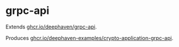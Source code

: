 # grpc-api

Extends [ghcr.io/deephaven/grpc-api](https://github.com/orgs/deephaven/packages/container/package/grpc-api).

Produces [ghcr.io/deephaven-examples/crypto-application-grpc-api](https://github.com/orgs/deephaven-examples/packages/container/package/crypto-application-grpc-api).
